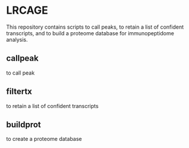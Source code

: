 # LRCAGE
This repository contains scripts to call peaks, to retain a list of confident transcripts, and to build a proteome database for immunopeptidome analysis.

## callpeak
to call peak

## filtertx
to retain a list of confident transcripts

## buildprot
to create a proteome database
